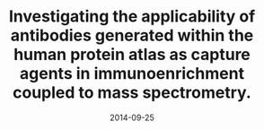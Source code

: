 ---
doi: 10.1021/pr500691a
journal: Journal of proteome research
title: Investigating the applicability of antibodies generated within the human protein atlas as capture agents in immunoenrichment coupled to mass spectrometry.
date: 2014-09-25
authors: Boström, T, Johansson, HJ, Lehtiö, J, Uhlén, M, Hober, S
---